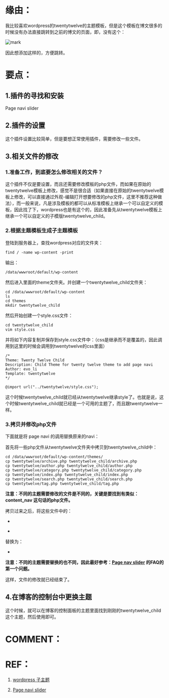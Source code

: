

# 缘由：


我比较喜欢wordpress的twentytwelve的主题模板，但是这个模板在博文很多的时候没有办法直接跳转到之前的博文的页面，即，没有这个：


![mark](http://pacdb2bfr.bkt.clouddn.com/blog/image/180727/iLah170je3.png?imageslim)

因此想添加这样的，方便跳转。


# 要点：

## 1.插件的寻找和安装


Page navi slider


## 2.插件的设置


这个插件设置比较简单，但是要想正常使用插件，需要修改一些文件。


## 3.相关文件的修改




### 1.准备工作，到底要怎么修改相关的文件？


这个插件不仅是要设置，而且还需要修改模板的php文件，而如果在原始的twentytwelve模板上修改，感觉不是很合适（如果直接在原始的twentytwelve模板上修改，可以直接通过外观-编辑打开想要修改的php文件，这里不推荐这种做法），而一般来说，凡是涉及模板的都可以从标准模板上继承一个可以自定义的模板，因此找了下，wordpress也是有这个的，因此准备先从twentytwelve模板上继承一个可以自定义的子模版twentytwelve_child。


### 2.根据主题模板生成子主题模板


登陆到服务器上，查找wordpress对应的文件夹：


    find / -name wp-content -print


输出：


    /data/wwwroot/default/wp-content


然后进入里面的theme文件夹。并创建一个twentytwelve_child文件夹：


    cd /data/wwwroot/default/wp-content
    ls
    cd themes
    mkdir twentytwelve_child


然后开始创建一个style.css文件：


    cd twentytwelve_child
    vim style.css


并将如下内容复制并保存到style.css文件中：（css是继承而不是覆盖的，因此调用到这里的时候会调用到twentytwelve的css里面）


    /*
    Theme: Twenty Twelve Child
    Description: Child Theme for twenty twelve theme to add page navi
    Author: evo_li
    Template: twentytwelve
    */

    @import url("../twentytwelve/style.css");


这个时候twentytwelve_child就已经从twentytwelve继承style了。也就是说，这个时候twentytwelve_child就已经是一个可用的主题了，而且跟twentytwelve一样。


### 3.拷贝并修改php文件


下面就是将 page navi 的调用替换原来的navi：

首先将一些php文件从twentytwelve文件夹中拷贝到twentytwelve_child中：


    cd /data/wwwroot/default/wp-content/themes/
    cp twentytwelve/archive.php twentytwelve_child/archive.php
    cp twentytwelve/author.php twentytwelve_child/author.php
    cp twentytwelve/category.php twentytwelve_child/category.php
    cp twentytwelve/index.php twentytwelve_child/index.php
    cp twentytwelve/search.php twentytwelve_child/search.php
    cp twentytwelve/tag.php twentytwelve_child/tag.php


**注意：不同的主题需要修改的文件是不同的，关键是要找到有类似：content_nav 这句话的php文件。**

拷贝过来之后，将这些文件中的：




  * _<?php twentytwelve_content_nav( 'nav-below' ); ?>_


  * _<?php twentytwelve_content_nav( 'nav-above' ); ?>_


替换为：


  * _<?php if(function_exists('page_navi_slider')){page_navi_slider();}?>_


**注意：不同的主题需要替换的也不同，因此最好参考：[Page nav slider](https://wordpress.org/plugins/page-navi-slider/) 的FAQ的第一个问题。**

这样，文件的修改就已经结束了。


## 4.在博客的控制台中更换主题


这个时候，就可以在博客的控制面板的主题里面找到刚刚的twentytwelve_child这个主题，然后使用即可。




# COMMENT：





# REF：






  1. [wordpress 子主题](https://codex.wordpress.org/zh-cn:%E5%AD%90%E4%B8%BB%E9%A2%98)


  2. [Page navi slider](https://wordpress.org/plugins/page-navi-slider/#installation)
